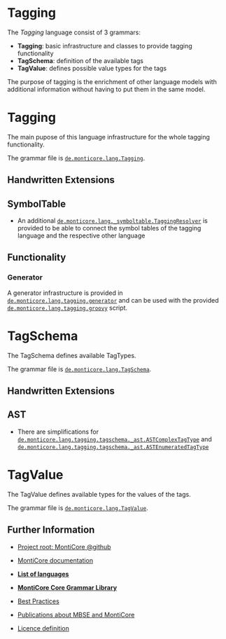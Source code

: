 <!-- (c) https://github.com/MontiCore/monticore -->

# Tagging
The *Tagging* language consist of 3 grammars:
- **Tagging**: basic infrastructure and classes to provide tagging
 functionality 
- **TagSchema**: definition of the available tags
- **TagValue**: defines possible value types for the tags

The purpose of tagging is the enrichment of other language models with
 additional information without having to put them in the same model.

# Tagging
The main pupose of this language infrastructure for the whole tagging
 functionality.

The grammar file is [`de.monticore.lang.Tagging`][TaggingGrammar].

## Handwritten Extensions
## SymbolTable
- An additional
 [`de.monticore.lang._symboltable.TaggingResolver`][TaggingResolver] is
 provided to be able to connect the symbol tables of the tagging language and
 the respective other language

## Functionality
### Generator
A generator infrastructure is provided in
 [`de.monticore.lang.tagging.generator`][generator] and can be used with the
 provided [`de.monticore.lang.tagging.groovy`][groovy] script.

# TagSchema
The TagSchema defines available TagTypes.

The grammar file is [`de.monticore.lang.TagSchema`][TagSchema].

## Handwritten Extensions
## AST
- There are simplifications for
 [`de.monticore.lang.tagging.tagschema._ast.ASTComplexTagType`][ASTComplexTagType]
 and
 [`de.monticore.lang.tagging.tagschema._ast.ASTEnumeratedTagType`][ASTEnumeratedTagType]


# TagValue
The TagValue defines available types for the values of the tags.

The grammar file is [`de.monticore.lang.TagValue`][TagValue].

[TaggingGrammar]: https://git.rwth-aachen.de/monticore/EmbeddedMontiArc/languages/Tagging/-/blob/master/src/main/grammars/de/monticore/lang/Tagging.mc4
[TaggingResolver]: https://git.rwth-aachen.de/monticore/EmbeddedMontiArc/languages/Tagging/-/blob/master/src/main/java/de/monticore/lang/tagging/_symboltable/TaggingResolver.java
[generator]: https://git.rwth-aachen.de/monticore/EmbeddedMontiArc/languages/Tagging/-/tree/master/src%2Fmain%2Fjava%2Fde%2Fmonticore%2Flang%2Ftagging%2Fgenerator
[groovy]: https://git.rwth-aachen.de/monticore/EmbeddedMontiArc/languages/Tagging/-/blob/master/src/main/resources/de/monticore/lang/tagging.groovy
[TagSchema]: https://git.rwth-aachen.de/monticore/EmbeddedMontiArc/languages/Tagging/-/blob/master/src/main/grammars/de/monticore/lang/TagSchema.mc4
[ASTComplexTagType]: https://git.rwth-aachen.de/monticore/EmbeddedMontiArc/languages/Tagging/-/blob/master/src/main/java/de/monticore/lang/tagschema/_ast/ASTComplexTagType.java
[ASTEnumeratedTagType]: https://git.rwth-aachen.de/monticore/EmbeddedMontiArc/languages/Tagging/-/blob/master/src/main/java/de/monticore/lang/tagschema/_ast/ASTEnumeratedTagType.java
[TagValue]: https://git.rwth-aachen.de/monticore/EmbeddedMontiArc/languages/Tagging/-/blob/master/src/main/grammars/de/monticore/lang/TagValue.mc4


## Further Information

* [Project root: MontiCore @github](https://github.com/MontiCore/monticore)
* [MontiCore documentation](http://www.monticore.de/)

* [**List of languages**](https://git.rwth-aachen.de/monticore/monticore/-/blob/dev/docs/Languages.md)
* [**MontiCore Core Grammar Library**](https://git.rwth-aachen.de/monticore/monticore/blob/dev/monticore-grammar/src/main/grammars/de/monticore/Grammars.md)
* [Best Practices](BestPractices.md)
* [Publications about MBSE and MontiCore](https://www.se-rwth.de/publications/)

* [Licence definition](https://github.com/MontiCore/monticore/blob/master/00.org/Licenses/LICENSE-MONTICORE-3-LEVEL.md)

